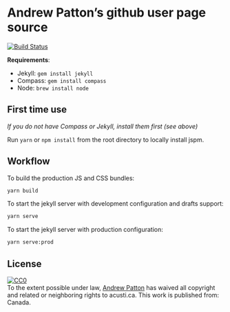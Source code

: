 Andrew Patton’s github user page source
=======================================

[![Build Status](https://travis-ci.org/acusti/acusti.github.io.svg?branch=master)](https://travis-ci.org/acusti/acusti.github.io)

__Requirements__:

- Jekyll: `gem install jekyll`
- Compass: `gem install compass`
- Node: `brew install node`

## First time use

*If you do not have Compass or Jekyll, install them first (see above)*

Run `yarn` or `npm install` from the root directory to locally install jspm.

## Workflow

To build the production JS and CSS bundles:

```bash
yarn build
```

To start the jekyll server with development configuration and drafts support:

```bash
yarn serve
```

To start the jekyll server with production configuration:

```bash
yarn serve:prod
```

License
-------

<p xmlns:dct="http://purl.org/dc/terms/" xmlns:vcard="http://www.w3.org/2001/vcard-rdf/3.0#">
  <a rel="license"
     href="http://creativecommons.org/publicdomain/zero/1.0/">
    <img src="http://i.creativecommons.org/p/zero/1.0/88x31.png" style="border-style: none;" alt="CC0" />
  </a>
  <br />
  To the extent possible under law,
  <a rel="dct:publisher"
     href="http://www.acusti.ca">
    <span property="dct:title">Andrew Patton</span></a>
  has waived all copyright and related or neighboring rights to
  <span property="dct:title">acusti.ca</span>.
This work is published from:
<span property="vcard:Country" datatype="dct:ISO3166"
      content="CA" about="http://www.acusti.ca">
  Canada</span>.
</p>
